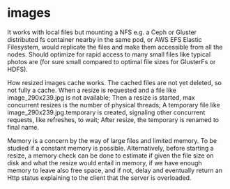 # images
It works with local files but mounting a NFS e.g. a Ceph or Gluster distributed fs container nearby in the same pod, or AWS EFS Elastic Filesystem, would replicate the files and make them accessible from all the nodes. Should optimize for rapid access to many small files like typical photos are (for sure small compared to optimal file sizes for GlusterFs or HDFS).

How resized images cache works. The cached files are not yet deleted, so not fully a cache.
When a resize is requested and a file like image_290x239.jpg is not available;
Then a resize is started, max concurrent resizes is the number of physical threads;
A temporary file like image_290x239.jpg.temporary is created, signaling other concurrent requests, like refreshes, to wait;
After resize, the temporary is renamed to final name.

Memory is a concern by the way of large files and limited memory.
To be studied if a constant memory is possible.
Alternatively, before starting a resize, a memory check can be done to estimate if given the file size on disk and what the resize would entail in memory, if we have enough memory to leave also free space, and if not, delay and eventually return an Http status explaining to the client that the server is overloaded.
